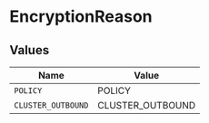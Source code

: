# EncryptionReason


## Values

| Name               | Value              |
| ------------------ | ------------------ |
| `POLICY`           | POLICY             |
| `CLUSTER_OUTBOUND` | CLUSTER_OUTBOUND   |